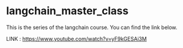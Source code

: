 # langchain_master_class
This is the series of the langchain course. You can find the link below. 

LINK : https://www.youtube.com/watch?v=yF9kGESAi3M
